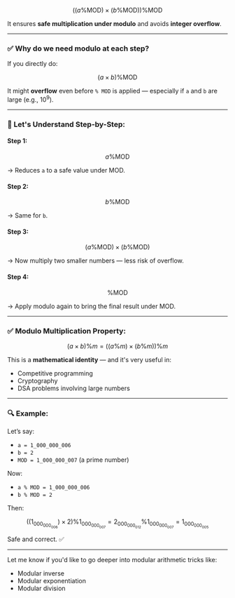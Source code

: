 $$
((a \% \text{MOD}) \times (b \% \text{MOD})) \% \text{MOD}
$$

It ensures **safe multiplication under modulo** and avoids **integer overflow**.

---

### ✅ Why do we need modulo at each step?

If you directly do:

$$
(a \times b) \% \text{MOD}
$$

It might **overflow** even before `% MOD` is applied — especially if `a` and `b` are large (e.g., $10^9$).

---

### 🧠 Let's Understand Step-by-Step:

#### Step 1:

$$
a \% \text{MOD}
$$

→ Reduces `a` to a safe value under MOD.

#### Step 2:

$$
b \% \text{MOD}
$$

→ Same for `b`.

#### Step 3:

$$
(a \% \text{MOD}) \times (b \% \text{MOD})
$$

→ Now multiply two smaller numbers — less risk of overflow.

#### Step 4:

$$
\% \text{MOD}
$$

→ Apply modulo again to bring the final result under MOD.

---

### ✅ Modulo Multiplication Property:

$$
(a \times b) \% m = ((a \% m) \times (b \% m)) \% m
$$

This is a **mathematical identity** — and it's very useful in:

* Competitive programming
* Cryptography
* DSA problems involving large numbers

---

### 🔍 Example:

Let’s say:

* `a = 1_000_000_006`
* `b = 2`
* `MOD = 1_000_000_007` (a prime number)

Now:

* `a % MOD = 1_000_000_006`
* `b % MOD = 2`

Then:

$$
((1_000_000_006) \times 2) \% 1_000_000_007 = 2_000_000_012 \% 1_000_000_007 = 1_000_000_005
$$

Safe and correct. ✅

---

Let me know if you'd like to go deeper into modular arithmetic tricks like:

* Modular inverse
* Modular exponentiation
* Modular division
